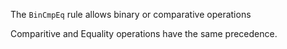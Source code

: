 The `BinCmpEq` rule allows binary or comparative operations

Comparitive and Equality operations have the same precedence.

